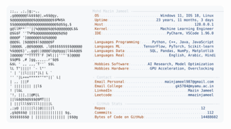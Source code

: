 <picture>
  <source srcset="https://raw.githubusercontent.com/mmazinjameel/mmazinjameel/main/dark_mode.svg?v=1759961389" media="(prefers-color-scheme: dark)">
  <img src="https://raw.githubusercontent.com/mmazinjameel/mmazinjameel/main/light_mode.svg?v=1759961389">
</picture>
